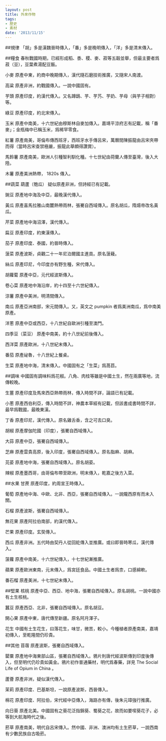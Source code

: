```yaml
---
layout: post
title: 外來作物
tags:
- 歷史
- 素材
date: '2013/11/15'
---
```

##規律
「胡」多是漢魏晉時傳入，「番」多是晚明傳入，「洋」多是清末傳入。

##糧食
春秋戰國時期，已經形成稻、黍、稷、麥、菽等五穀並舉，但最主要者爲菽（豆），豆葉煮湯配豆飯。

小麥
原產中東，約商中晚期傳入，漢代隨石磨技術推廣，又隨宋人南渡。

高粱
原產非洲，約戰國傳入。一說中國固有。

芋頭
原產印度，約漢代傳入。又名蹲鴟、芋、芋艿、芋奶、芋母（與芋子相對）等。

綠豆
原產印度，約北宋傳入。

玉米
原產中南美，十六世紀由穆斯林自麥加傳入。嘉靖平涼府志有記載，稱「番麥」；金瓶梅中已稱玉米，爲稀罕零食。

紅薯
原產南美，哥倫布傳西班牙，西班牙水手傳呂宋，萬曆間陳振龍由呂宋夾帶而得（當時呂宋查禁極嚴，振龍此舉頗得讚賞）。

馬鈴薯
原產南美，歐洲人引種智利馴化種。十七世紀由荷蘭人傳至臺灣，後入大陸。

木薯
原產美洲熱帶， 1820s 傳入。


##蔬菜
葫蘆（匏瓜）
疑似原產非洲，但詩經已有記載。

豌豆
原產地中海及中亞，最晚漢代傳入。

黃瓜
原產喜馬拉雅山南麓熱帶雨林，張騫自西域傳入。原名胡瓜，隋煬帝改名黃瓜。

芹菜
原產地中海沼澤，漢代傳入。

扁豆
原產印度，約東漢傳入。

茄子
原產印度、泰國，約晉時傳入。

菠菜
原產波斯，貞觀二十一年尼泊爾國主進貢。原名菠薐。

絲瓜
原產印尼，今印度亦有野生種，宋代傳入。

胡蘿蔔
原產中亞，元代經波斯傳入。

卷心菜
原產地中海沿岸，約十四至十六世紀傳入。

涼薯
原產中美洲，明清間傳入。

南瓜
原產亞洲南部，宋元間傳入。又，英文之 pumpkin 者爲美洲南瓜，爲中南美原產。

洋蔥
原產中亞或西亞，十八世紀自歐洲引種至澳門。

四季豆（菜豆）
原產中南美，約十八世紀前後傳入。

西洋菜
原產歐洲，十八世紀末傳入。

番茄
原產祕魯，十八世紀上餐桌。

生菜
原產地中海，清末傳入。中國固有之「生菜」爲萵苣。


##調味
中國固有調味料爲花椒。八角、肉桂等雖是中國土生，然在兩廣等地，流傳較晚。

生薑
原產印度及馬來西亞熱帶雨林，傳入時間不詳，論語已有記載。

小蔥
原產西伯利亞，傳入時間不詳，神農本草經有記載，但該書成書時間不詳，最早爲戰國，最晚東漢。

丁香
原產印尼，漢代傳入。原名雞舌香，含之可去口臭。

胡椒
原產摩伽陀國（印度），張騫自西域傳入。

大蒜
原產中亞，張騫自西域傳入。

芝麻
原產雲貴高原，後入印度，張騫自西域傳入。原名脂麻、胡麻。

芫荽
原產地中海，張騫自西域傳入。原名胡荽。

辣椒
原產墨西哥，由哥倫布帶至歐洲，明末傳入，乾嘉之後方入菜。


##水果
甘蔗
原產印度，約周宣王時傳入。

葡萄
原產地中海、中歐、北非、西亞，張騫自西域傳入。一說隴西原有而未入關。

石榴
原產波斯，張騫自西域傳入。

無花果
原產阿拉伯南部，約漢代傳入。

芒果
原產印度。玄奘傳入。

西瓜
原產非洲。五代時由契丹人從回紇傳入並推廣。或曰即晉時寒瓜，漢代傳入。

菠蘿
原產中南美，十六世紀傳入，十七世紀漸推廣。

蘋果
原產歐洲東南，元末傳入，爲宮廷食品。中國土生者爲柰，口感綿軟。

番石榴
原產美洲，十七世紀末傳入。


##堅果
核桃
原產中亞、西亞、地中海，張騫自西域傳入。原名胡桃。一說中國亦有土生核桃。

蠶豆
原產西亞、北非，張騫自西域傳入。原名胡豆。

開心果
原產中東，唐代傳至新疆。原名阿月渾子。

花生
中國有土生花生，曰落花生，味甘，微苦，較小。今種植者原產南美，嘉靖初傳入，至乾隆間仍珍貴。


##其他
苜蓿
原產波斯，張騫自西域傳入。

罌粟
原產地中海東部山區，張騫自西域傳入。鴉片則唐代經波斯傳到印度後傳入，但至明代仍珍貴如黃金。鴉片初作普通藥材，明代爲春藥，詳見 The Social Life of Opium in China 。

蘆薈
原產非洲，疑似漢代傳入。

茉莉
原產印度、巴基斯坦，一說原產波斯，西晉傳入。

棉花
原產印度、阿拉伯，宋代經中亞傳入，海路亦有傳，後朱元璋強行推廣。

向日葵
原產北美。中國固有之葵花泛指錦葵、蜀葵之花，故而如要喫葵花子，必等到大航海時代之後。

菸草
原產南美，明代自呂宋傳入。然中國、非洲、澳洲均有土生菸草，一說西南有少數民族自古吸菸。